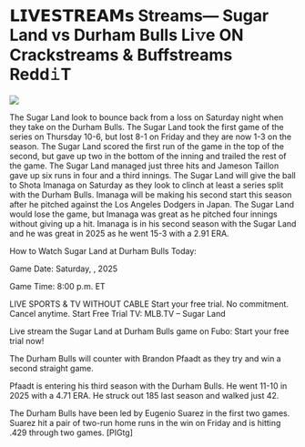 # 𝗟𝗜𝗩𝗘𝗦𝗧𝗥𝗘𝗔𝗠𝘀 Streams— Sugar Land vs Durham Bulls Li𝚟e ON Crackstreams & Buffstreams Redd𝚒T  
  
  
[![](https://i.imgur.com/qSNzIqt.png)](https://movie.rssnews.media/uwQSfKDUr.php)  
  
The Sugar Land look to bounce back from a loss on Saturday night when they take on the Durham Bulls. The Sugar Land took the first game of the series on Thursday 10-6, but lost 8-1 on Friday and they are now 1-3 on the season. The Sugar Land scored the first run of the game in the top of the second, but gave up two in the bottom of the inning and trailed the rest of the game. The Sugar Land managed just three hits and Jameson Taillon gave up six runs in four and a third innings. The Sugar Land will give the ball to Shota Imanaga on Saturday as they look to clinch at least a series split with the Durham Bulls. Imanaga will be making his second start this season after he pitched against the Los Angeles Dodgers in Japan. The Sugar Land would lose the game, but Imanaga was great as he pitched four innings without giving up a hit. Imanaga is in his second season with the Sugar Land and he was great in 2025 as he went 15-3 with a 2.91 ERA.

How to Watch Sugar Land at Durham Bulls Today:

Game Date: Saturday, , 2025

Game Time: 8:00 p.m. ET

LIVE SPORTS & TV WITHOUT CABLE
Start your free trial. No commitment. Cancel anytime.
Start Free Trial
TV: MLB.TV – Sugar Land

Live stream the Sugar Land at Durham Bulls game on Fubo: Start your free trial now!

The Durham Bulls will counter with Brandon Pfaadt as they try and win a second straight game.

Pfaadt is entering his third season with the Durham Bulls. He went 11-10 in 2025 with a 4.71 ERA. He struck out 185 last season and walked just 42.

The Durham Bulls have been led by Eugenio Suarez in the first two games. Suarez hit a pair of two-run home runs in the win on Friday and is hitting .429 through two games. [PIGtg]
